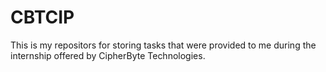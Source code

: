 # CBTCIP
This is my repositors for storing tasks that were provided to me during the internship offered by CipherByte Technologies.
